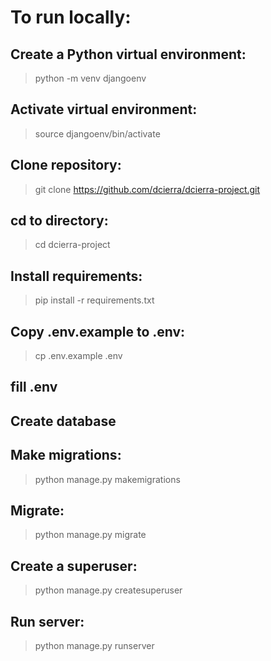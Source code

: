 # To run locally:
## Create a Python virtual environment:
> python -m venv djangoenv
## Activate virtual environment:
> source djangoenv/bin/activate
## Clone repository:
> git clone https://github.com/dcierra/dcierra-project.git
## cd to directory:
> cd dcierra-project
## Install requirements:
> pip install -r requirements.txt
## Copy .env.example to .env:
> cp .env.example .env
## fill .env
## Create database
## Make migrations:
> python manage.py makemigrations
## Migrate:
> python manage.py migrate
## Create a superuser:
> python manage.py createsuperuser
## Run server:
> python manage.py runserver
